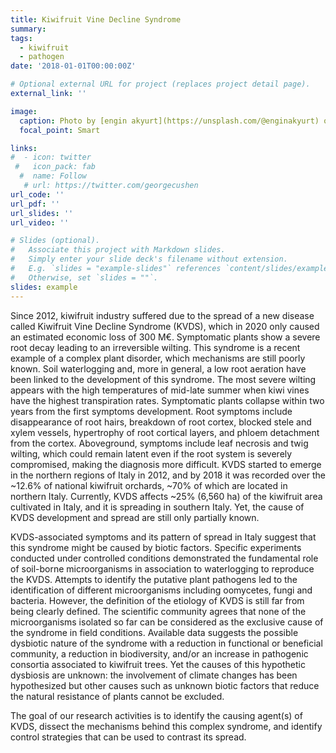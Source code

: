 ```yaml
---
title: Kiwifruit Vine Decline Syndrome
summary: 
tags:
  - kiwifruit
  - pathogen
date: '2018-01-01T00:00:00Z'

# Optional external URL for project (replaces project detail page).
external_link: ''

image:
  caption: Photo by [engin akyurt](https://unsplash.com/@enginakyurt) on  [Unsplash](https://unsplash.com/) 
  focal_point: Smart

links:
#  - icon: twitter
 #   icon_pack: fab
  #  name: Follow
   # url: https://twitter.com/georgecushen
url_code: ''
url_pdf: ''
url_slides: ''
url_video: ''

# Slides (optional).
#   Associate this project with Markdown slides.
#   Simply enter your slide deck's filename without extension.
#   E.g. `slides = "example-slides"` references `content/slides/example-slides.md`.
#   Otherwise, set `slides = ""`.
slides: example
---
```


Since 2012, kiwifruit industry suffered due to the spread of a new disease called Kiwifruit Vine Decline Syndrome (KVDS), which in 2020 only caused an estimated economic loss of 300 M€. Symptomatic plants show a severe root decay leading to an irreversible wilting. This syndrome is a recent example of a complex plant disorder, which mechanisms are still poorly known. Soil waterlogging and, more in general, a low root aeration have been linked to the development of this syndrome. The most severe wilting appears with the high temperatures of mid-late summer when kiwi vines have the highest transpiration rates. Symptomatic plants collapse within two years from the first symptoms development. Root symptoms include disappearance of root hairs, breakdown of root cortex, blocked stele and xylem vessels, hypertrophy of root cortical layers, and phloem detachment from the cortex. Aboveground, symptoms include leaf necrosis and twig wilting, which could remain latent even if the root system is severely compromised, making the diagnosis more difficult. KVDS started to emerge in the northern regions of Italy in 2012, and by 2018 it was recorded over the ~12.6% of national kiwifruit orchards, ~70% of which are located in northern Italy. Currently, KVDS affects ~25% (6,560 ha) of the kiwifruit area cultivated in Italy, and it is spreading in southern Italy. Yet, the cause of KVDS development and spread are still only partially known.

KVDS-associated symptoms and its pattern of spread in Italy suggest that this syndrome might be caused by biotic factors. Specific experiments conducted under controlled conditions demonstrated the fundamental role of soil-borne microorganisms in association to waterlogging to reproduce the KVDS. Attempts to identify the putative plant pathogens led to the identification of different microorganisms including oomycetes, fungi and bacteria. However, the definition of the etiology of KVDS is still far from being clearly defined. The scientific community agrees that none of the microorganisms isolated so far can be considered as the exclusive cause of the syndrome in field conditions. Available data suggests the possible dysbiotic nature of the syndrome with a reduction in functional or beneficial community, a reduction in biodiversity, and/or an increase in pathogenic consortia associated to kiwifruit trees. Yet the causes of this hypothetic dysbiosis are unknown: the involvement of climate changes has been hypothesized but other causes such as unknown biotic factors that reduce the natural resistance of plants cannot be excluded.

The goal of our research activities is to identify the causing agent(s) of KVDS, dissect the mechanisms behind this complex syndrome, and identify control strategies that can be used to contrast its spread.
